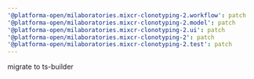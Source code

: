 ```yaml
---
'@platforma-open/milaboratories.mixcr-clonotyping-2.workflow': patch
'@platforma-open/milaboratories.mixcr-clonotyping-2.model': patch
'@platforma-open/milaboratories.mixcr-clonotyping-2.ui': patch
'@platforma-open/milaboratories.mixcr-clonotyping-2': patch
'@platforma-open/milaboratories.mixcr-clonotyping-2.test': patch
---
```


migrate to ts-builder
